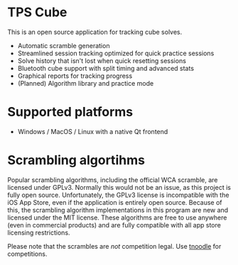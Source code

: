 # TPS Cube

This is an open source application for tracking cube solves.

* Automatic scramble generation
* Streamlined session tracking optimized for quick practice sessions
* Solve history that isn't lost when quick resetting sessions
* Bluetooth cube support with split timing and advanced stats
* Graphical reports for tracking progress
* (Planned) Algorithm library and practice mode

# Supported platforms

* Windows / MacOS / Linux with a native Qt frontend

# Scrambling algortihms

Popular scrambling algorithms, including the official WCA scramble, are licensed under GPLv3. Normally
this would not be an issue, as this project is fully open source. Unfortunately, the GPLv3 license is
incompatible with the iOS App Store, even if the application is entirely open source. Because of this,
the scrambling algorithm implementations in this program are new and licensed under the MIT license.
These algorithms are free to use anywhere (even in commercial products) and are fully compatible with
all app store licensing restrictions.

Please note that the scrambles are _not_ competition legal. Use
[tnoodle](https://www.worldcubeassociation.org/regulations/scrambles/) for competitions.
